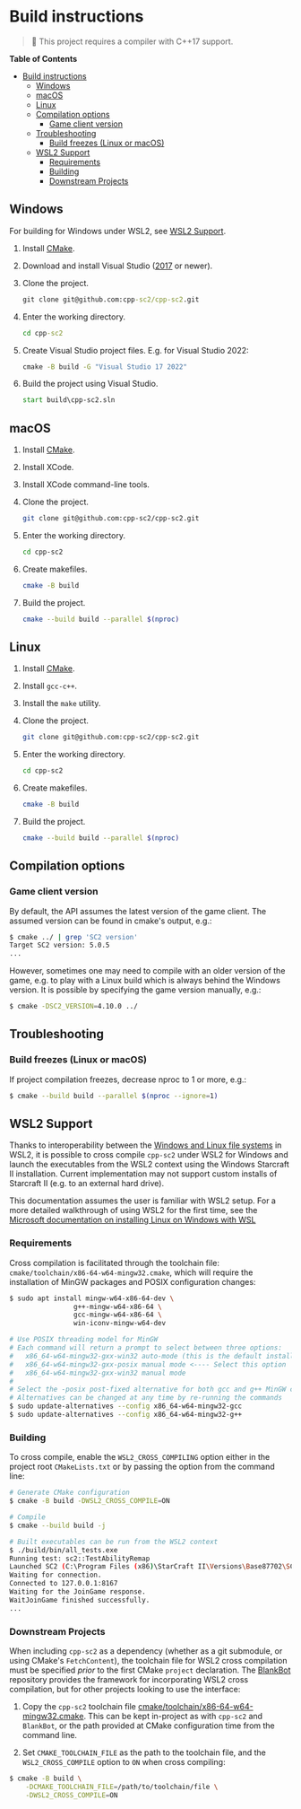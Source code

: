 # Build instructions

> :construction: This project requires a compiler with C++17 support.

<!-- markdown-toc start - Don't edit this section. Run M-x markdown-toc-refresh-toc -->
**Table of Contents**

- [Build instructions](#build-instructions)
    - [Windows](#windows)
    - [macOS](#macos)
    - [Linux](#linux)
    - [Compilation options](#compilation-options)
        - [Game client version](#game-client-version)
    - [Troubleshooting](#troubleshooting)
        - [Build freezes (Linux or macOS)](#build-freezes-linux-or-macos)
    - [WSL2 Support](#wsl2-support)
        - [Requirements](#requirements)
        - [Building](#building)
        - [Downstream Projects](#downstream-projects)

<!-- markdown-toc end -->

## Windows

For building for Windows under WSL2, see [WSL2 Support](#wsl2-support).

1. Install [CMake](https://cmake.org/download/).

1. Download and install Visual Studio ([2017](https://www.visualstudio.com/downloads/) or newer).

1. Clone the project.

   ```bat
   git clone git@github.com:cpp-sc2/cpp-sc2.git
   ```

1. Enter the working directory.

   ```bat
   cd cpp-sc2
   ```

1. Create Visual Studio project files.
   E.g. for Visual Studio 2022:

   ```bat
   cmake -B build -G "Visual Studio 17 2022"
   ```

1. Build the project using Visual Studio.

   ```bat
   start build\cpp-sc2.sln
   ```

## macOS

1. Install [CMake](https://cmake.org/download/).

1. Install XCode.

1. Install XCode command-line tools.

1. Clone the project.

   ```bash
   git clone git@github.com:cpp-sc2/cpp-sc2.git
   ```

1. Enter the working directory.

   ```bash
   cd cpp-sc2
   ```

1. Create makefiles.

   ```bash
   cmake -B build
   ```

1. Build the project.

   ```bash
   cmake --build build --parallel $(nproc)
   ```

## Linux

1. Install [CMake](https://cmake.org/download/).

1. Install `gcc-c++`.

1. Install the `make` utility.

1. Clone the project.

   ```bash
   git clone git@github.com:cpp-sc2/cpp-sc2.git
   ```

1. Enter the working directory.

   ```bash
   cd cpp-sc2
   ```

1. Create makefiles.

   ```bash
   cmake -B build
   ```

1. Build the project.

   ``` bash
   cmake --build build --parallel $(nproc)
   ```

## Compilation options

### Game client version

By default, the API assumes the latest version of the game client. The assumed version can be found in cmake's output, e.g.:
```bash
$ cmake ../ | grep 'SC2 version'
Target SC2 version: 5.0.5
...
```

However, sometimes one may need to compile with an older version of the game, e.g. to play with a Linux build which is
always behind the Windows version. It is possible by specifying the game version manually, e.g.:
```bash
$ cmake -DSC2_VERSION=4.10.0 ../
```

## Troubleshooting

### Build freezes (Linux or macOS)

If project compilation freezes, decrease nproc to 1 or more, e.g.:

``` bash
$ cmake --build build --parallel $(nproc --ignore=1)
```

## WSL2 Support

Thanks to interoperability between the [Windows and Linux file systems](https://docs.microsoft.com/en-us/windows/wsl/filesystems) in WSL2, it is possible to cross compile `cpp-sc2` under WSL2 for Windows and launch the executables from the WSL2 context using the Windows Starcraft II installation. Current implementation may not support custom installs of Starcraft II (e.g. to an external hard drive).

This documentation assumes the user is familiar with WSL2 setup. For a more detailed walkthrough of using WSL2 for the first time, see the [Microsoft documentation on installing Linux on Windows with WSL](https://docs.microsoft.com/en-us/windows/wsl/install)

### Requirements

Cross compilation is facilitated through the toolchain file: `cmake/toolchain/x86-64-w64-mingw32.cmake`, which will require the installation of MinGW packages and POSIX configuration changes:

```bash
$ sudo apt install mingw-w64-x86-64-dev \
                g++-mingw-w64-x86-64 \
                gcc-mingw-w64-x86-64 \
                win-iconv-mingw-w64-dev

# Use POSIX threading model for MinGW
# Each command will return a prompt to select between three options:
#   x86_64-w64-mingw32-gxx-win32 auto-mode (this is the default install behavior)
#   x86_64-w64-mingw32-gxx-posix manual mode <---- Select this option
#   x86_64-w64-mingw32-gxx-win32 manual mode
#
# Select the -posix post-fixed alternative for both gcc and g++ MinGW compilers
# Alternatives can be changed at any time by re-running the commands
$ sudo update-alternatives --config x86_64-w64-mingw32-gcc
$ sudo update-alternatives --config x86_64-w64-mingw32-g++
```

### Building

To cross compile, enable the `WSL2_CROSS_COMPILING` option either in the project root `CMakeLists.txt` or by passing the option from the command line:

```bash
# Generate CMake configuration
$ cmake -B build -DWSL2_CROSS_COMPILE=ON

# Compile
$ cmake --build build -j

# Built executables can be run from the WSL2 context
$ ./build/bin/all_tests.exe
Running test: sc2::TestAbilityRemap
Launched SC2 (C:\Program Files (x86)\StarCraft II\Versions\Base87702\SC2_x64.exe), PID: 35288
Waiting for connection.
Connected to 127.0.0.1:8167
Waiting for the JoinGame response.
WaitJoinGame finished successfully.
...
```

### Downstream Projects

When including `cpp-sc2` as a dependency (whether as a git submodule, or using CMake's `FetchContent`), the toolchain file for WSL2 cross compilation must be specified *prior* to the first CMake `project` declaration. The [BlankBot](https://github.com/cpp-sc2/blank-bot) repository provides the framework for incorporating WSL2 cross compilation, but for other projects looking to use the interface:

1. Copy the `cpp-sc2` toolchain file [cmake/toolchain/x86-64-w64-mingw32.cmake](https://github.com/cpp-sc2/cpp-sc2/blob/master/cmake/toolchain/x86-64-w64-mingw32.cmake). This can be kept in-project as with `cpp-sc2` and `BlankBot`, or the path provided at CMake configuration time from the command line.

2. Set `CMAKE_TOOLCHAIN_FILE` as the path to the toolchain file, and the `WSL2_CROSS_COMPILE` option to `ON` when cross compiling:

```bash
$ cmake -B build \
    -DCMAKE_TOOLCHAIN_FILE=/path/to/toolchain/file \
    -DWSL2_CROSS_COMPILE=ON
```
